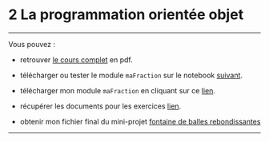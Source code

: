 # 2 La programmation orientée objet


---

Vous pouvez : 
* retrouver [le cours complet](https://github.com/NaturelEtChaud/NSI-Terminale/blob/main/2%20POO/Terminale_NSI02_La_POO.pdf) en pdf.

* télécharger ou tester le module `maFraction` sur le notebook [suivant](https://github.com/NaturelEtChaud/NSI-Terminale/tree/main/2%20POO/Fraction).

* télécharger mon module `maFraction` en cliquant sur ce [lien](https://github.com/NaturelEtChaud/NSI-Terminale/blob/main/2%20POO/Fraction/maFraction.py).

* récupérer les documents pour  les exercices [lien](https://github.com/NaturelEtChaud/NSI-Terminale/blob/main/2%20POO/Python/2%20La%20POO.zip).

* obtenir mon fichier final du mini-projet [fontaine de balles rebondissantes](https://github.com/NaturelEtChaud/NSI-Terminale/tree/main/2%20POO/mini-projet%20pyxel)

---


